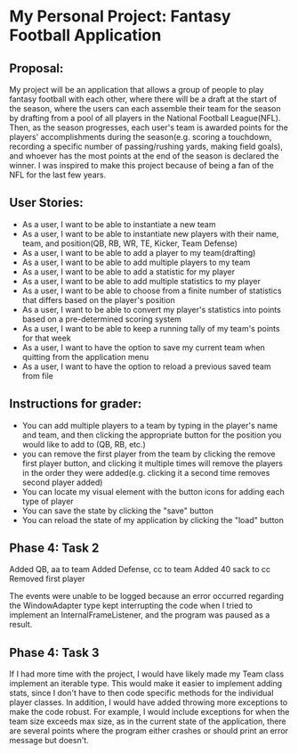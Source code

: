 # My Personal Project: Fantasy Football Application

## Proposal:

My project will be an application that allows a group of people
to play fantasy football with each other, where there will be a draft
at the start of the season, where the users can each assemble their team for
the season by drafting from a pool of all players in the National Football League(NFL). 
Then, as the season progresses, each user's team is awarded points for the players' accomplishments
during the season(e.g. scoring a touchdown, recording a specific number of passing/rushing yards, making
field goals), and whoever has the most points at the end of the season is declared the winner.
I was inspired to make this project because of being a fan of the NFL for the last few years. 

## User Stories:

- As a user, I want to be able to instantiate a new team
- As a user, I want to be able to instantiate new players with their name, team, and position(QB, RB, WR, TE, Kicker, Team Defense)
- As a user, I want to be able to add a player to my team(drafting)
- As a user, I want to be able to add multiple players to my team
- As a user, I want to be able to add a statistic for my player
- As a user, I want to be able to add multiple statistics to my player
- As a user, I want to be able to choose from a finite number of statistics that differs based on the player's position
- As a user, I want to be able to convert my player's statistics into points based on a pre-determined scoring system
- As a user, I want to be able to keep a running tally of my team's points for that week
- As a user, I want to have the option to save my current team when quitting from the application menu
- As a user, I want to have the option to reload a previous saved team from file

## Instructions for grader:

- You can add multiple players to a team by typing in the player's name and team, and then clicking the appropriate button for the position
you would like to add to (QB, RB, etc.)
- you can remove the first player from the team by clicking the remove first player button, and clicking it multiple times will remove the players
in the order they were added(e.g. clicking it a second time removes second player added)
- You can locate my visual element with the button icons for adding each type of player
- You can save the state by clicking the "save" button
- You can reload the state of my application by clicking the "load" button

## Phase 4: Task 2

Added QB, aa to team
Added Defense, cc to team
Added 40 sack to cc
Removed first player

The events were unable to be logged because an error occurred regarding the WindowAdapter type kept interrupting the code
when I tried to implement an InternalFrameListener, and the program was paused as a result. 

## Phase 4: Task 3
If I had more time with the project, I would have likely made my Team class implement an iterable type. 
This would make it easier to implement adding stats, since I don't have to then code specific methods for the individual
player classes. In addition, I would have added throwing more exceptions to make the code robust. For example, I would
include exceptions for when the team size exceeds max size, as in the current state of the application, there are several
points where the program either crashes or should print an error message but doesn't.
